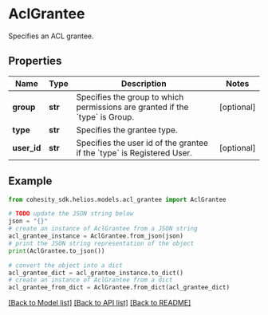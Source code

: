 # AclGrantee

Specifies an ACL grantee.

## Properties

Name | Type | Description | Notes
------------ | ------------- | ------------- | -------------
**group** | **str** | Specifies the group to which permissions are granted if the &#x60;type&#x60; is Group. | [optional] 
**type** | **str** | Specifies the grantee type. | 
**user_id** | **str** | Specifies the user id of the grantee if the &#x60;type&#x60; is Registered User. | [optional] 

## Example

```python
from cohesity_sdk.helios.models.acl_grantee import AclGrantee

# TODO update the JSON string below
json = "{}"
# create an instance of AclGrantee from a JSON string
acl_grantee_instance = AclGrantee.from_json(json)
# print the JSON string representation of the object
print(AclGrantee.to_json())

# convert the object into a dict
acl_grantee_dict = acl_grantee_instance.to_dict()
# create an instance of AclGrantee from a dict
acl_grantee_from_dict = AclGrantee.from_dict(acl_grantee_dict)
```
[[Back to Model list]](../README.md#documentation-for-models) [[Back to API list]](../README.md#documentation-for-api-endpoints) [[Back to README]](../README.md)


